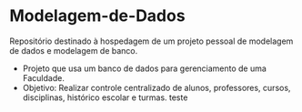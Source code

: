 # Modelagem-de-Dados
Repositório destinado à hospedagem de um projeto pessoal de modelagem de dados e modelagem de banco.
- Projeto que usa um banco de dados para gerenciamento de uma Faculdade.
- Objetivo: Realizar controle centralizado de alunos, professores, cursos, disciplinas, histórico escolar e turmas.
teste

